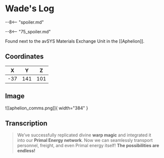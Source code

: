 # Wade's Log

--8<-- "spoiler.md"

--8<-- "75_spoiler.md"

Found next to the avSYS Materials Exchange Unit in the [[Aphelion]].

## Coordinates
| **X** | **Y** | **Z** |
| :---: | :---: | :---: |
|  -37  |  141  |  101  |

## Image

![[aphelion_comms.png]]{ width="384" }

## Transcription
> We’ve successfully replicated divine **warp magic** and integrated it into our **Primal Energy network**. Now we can seamlessly transport personnel, freight, and even Primal energy itself! **The possibilities are endless!**
